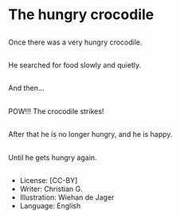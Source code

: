 # The hungry crocodile

##
Once there was a very
hungry crocodile.

##
He searched for food
slowly and quietly.

##
And then...

##
POW!!!
The crocodile strikes!

##
After that he is no
longer hungry, and he
is happy.

##
Until he gets hungry
again.

##
* License: [CC-BY]
* Writer: Christian G.
* Illustration: Wiehan de Jager
* Language: English
